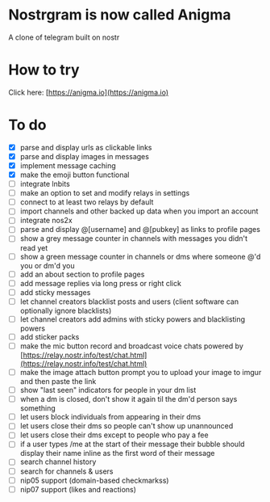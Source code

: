 # Nostrgram is now called Anigma

A clone of telegram built on nostr

# How to try

Click here: [https://anigma.io](https://anigma.io)

# To do

* [x] parse and display urls as clickable links
* [x] parse and display images in messages
* [x] implement message caching
* [x] make the emoji button functional
* [ ] integrate lnbits
* [ ] make an option to set and modify relays in settings
* [ ] connect to at least two relays by default
* [ ] import channels and other backed up data when you import an account
* [ ] integrate nos2x
* [ ] parse and display @[username] and @[pubkey] as links to profile pages
* [ ] show a grey message counter in channels with messages you didn't read yet
* [ ] show a green message counter in channels or dms where someone @'d you or dm'd you
* [ ] add an about section to profile pages
* [ ] add message replies via long press or right click
* [ ] add sticky messages
* [ ] let channel creators blacklist posts and users (client software can optionally ignore blacklists)
* [ ] let channel creators add admins with sticky powers and blacklisting powers
* [ ] add sticker packs
* [ ] make the mic button record and broadcast voice chats powered by [https://relay.nostr.info/test/chat.html](https://relay.nostr.info/test/chat.html)
* [ ] make the image attach button prompt you to upload your image to imgur and then paste the link
* [ ] show "last seen" indicators for people in your dm list
* [ ] when a dm is closed, don't show it again til the dm'd person says something
* [ ] let users block individuals from appearing in their dms
* [ ] let users close their dms so people can't show up unannounced
* [ ] let users close their dms except to people who pay a fee
* [ ] if a user types /me at the start of their message their bubble should display their name inline as the first word of their message
* [ ] search channel history
* [ ] search for channels & users
* [ ] nip05 support (domain-based checkmarkss)
* [ ] nip07 support (likes and reactions)
